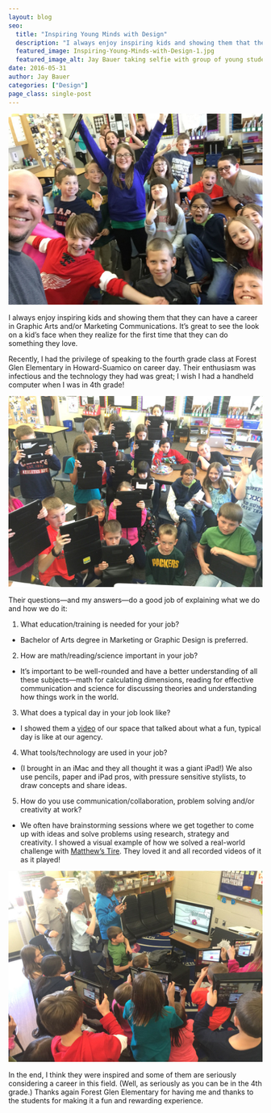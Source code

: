```yaml
---
layout: blog
seo:
  title: "Inspiring Young Minds with Design"
  description: "I always enjoy inspiring kids and showing them that they can have a career in Graphic Arts and/or Marketing"
  featured_image: Inspiring-Young-Minds-with-Design-1.jpg
  featured_image_alt: Jay Bauer taking selfie with group of young students
date: 2016-05-31
author: Jay Bauer
categories: ["Design"]
page_class: single-post
---
```


![Jay Bauer taking selfie with group of young students](Inspiring-Young-Minds-with-Design-1.jpg)

I always enjoy inspiring kids and showing them that they can have a career in Graphic Arts and/or Marketing Communications. It’s great to see the look on a kid’s face when they realize for the first time that they can do something they love.

Recently, I had the privilege of speaking to the fourth grade class at Forest Glen Elementary in Howard-Suamico on career day. Their enthusiasm was infectious and the technology they had was great; I wish I had a handheld computer when I was in 4th grade!

![Group of students all working and learning on iPads](Inspiring-Young-Minds-with-Design-2.jpg)

Their questions&mdash;and my answers&mdash;do a good job of explaining what we do and how we do it:

1. What education/training is needed for your job?

- Bachelor of Arts degree in Marketing or Graphic Design is preferred.

2. How are math/reading/science important in your job?

- It’s important to be well-rounded and have a better understanding of all these subjects—math for calculating dimensions, reading for effective communication and science for discussing theories and understanding how things work in the world.

3. What does a typical day in your job look like?

- I showed them a <a href="https://www.youtube.com/watch?v=9bKPUmY8_eY&feature=youtu.be" target="_blank" rel="noopener noreferrer">video</a> of our space that talked about what a fun, typical day is like at our agency.

4. What tools/technology are used in your job?

- (I brought in an iMac and they all thought it was a giant iPad!) We also use pencils, paper and iPad pros, with pressure sensitive stylists, to draw concepts and share ideas.

5. How do you use communication/collaboration, problem solving and/or creativity at work?

- We often have brainstorming sessions where we get together to come up with ideas and solve problems using research, strategy and creativity. I showed a visual example of how we solved a real-world challenge with <a href="https://www.youtube.com/watch?v=FZgdQvtaN_c&feature=youtu.be" target="_blank" rel="noopener noreferrer">Matthew’s Tire</a>. They loved it and all recorded videos of it as it played!

![Students taking video while they are learning some design techniques from Jay Bauer](Inspiring-Young-Minds-with-Design-3.jpg)

In the end, I think they were inspired and some of them are seriously considering a career in this field. (Well, as seriously as you can be in the 4th grade.) Thanks again Forest Glen Elementary for having me and thanks to the students for making it a fun and rewarding experience.
